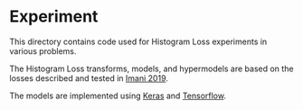 # Experiment

This directory contains code used for Histogram Loss experiments in various problems. 

The Histogram Loss transforms, models, and hypermodels are based on the losses described and tested in [Imani 2019](https://era.library.ualberta.ca/items/90c26ffa-6eff-4ac6-a011-9699d27d91d0/view/347e81b7-8f26-4acb-9960-044c8a2ee7db/Ehsan_Imani.pdf).

The models are implemented using [Keras](https://keras.io/) and [Tensorflow](https://www.tensorflow.org/).